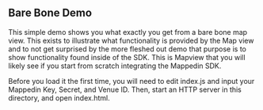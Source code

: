 Bare Bone Demo
--------------

This simple demo shows you what exactly you get from a bare bone map view. This
exists to illustrate what functionality is provided by the Map view and to not
get surprised by the more fleshed out demo that purpose is to show functionality
found inside of the SDK. This is Mapview that you will likely see if you start
from scratch integrating the Mappedin SDK.

Before you load it the first time, you will need to edit index.js and input your
Mappedin Key, Secret, and Venue ID. Then, start an HTTP server in this
directory, and open index.html.


